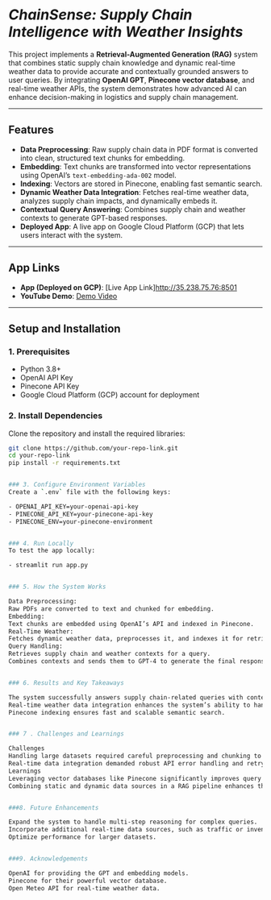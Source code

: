 # *ChainSense: Supply Chain Intelligence with Weather Insights*

This project implements a **Retrieval-Augmented Generation (RAG)** system that combines static supply chain knowledge and dynamic real-time weather data to provide accurate and contextually grounded answers to user queries. By integrating **OpenAI GPT**, **Pinecone vector database**, and real-time weather APIs, the system demonstrates how advanced AI can enhance decision-making in logistics and supply chain management.

---

## **Features**

- **Data Preprocessing**: Raw supply chain data in PDF format is converted into clean, structured text chunks for embedding.
- **Embedding**: Text chunks are transformed into vector representations using OpenAI’s `text-embedding-ada-002` model.
- **Indexing**: Vectors are stored in Pinecone, enabling fast semantic search.
- **Dynamic Weather Data Integration**: Fetches real-time weather data, analyzes supply chain impacts, and dynamically embeds it.
- **Contextual Query Answering**: Combines supply chain and weather contexts to generate GPT-based responses.
- **Deployed App**: A live app on Google Cloud Platform (GCP) that lets users interact with the system.

---

## **App Links**

- **App (Deployed on GCP)**: [Live App Link]<http://35.238.75.76:8501>
- **YouTube Demo**: [Demo Video](https://your-youtube-video-link)

---

## **Setup and Installation**

### **1. Prerequisites**

- Python 3.8+
- OpenAI API Key
- Pinecone API Key
- Google Cloud Platform (GCP) account for deployment

### **2. Install Dependencies**

Clone the repository and install the required libraries:

```bash
git clone https://github.com/your-repo-link.git
cd your-repo-link
pip install -r requirements.txt


### 3. Configure Environment Variables
Create a `.env` file with the following keys:

- OPENAI_API_KEY=your-openai-api-key 
- PINECONE_API_KEY=your-pinecone-api-key 
- PINECONE_ENV=your-pinecone-environment


### 4. Run Locally
To test the app locally:

- streamlit run app.py


### 5. How the System Works

Data Preprocessing:
Raw PDFs are converted to text and chunked for embedding.
Embedding:
Text chunks are embedded using OpenAI’s API and indexed in Pinecone.
Real-Time Weather:
Fetches dynamic weather data, preprocesses it, and indexes it for retrieval.
Query Handling:
Retrieves supply chain and weather contexts for a query.
Combines contexts and sends them to GPT-4 to generate the final response.


### 6. Results and Key Takeaways

The system successfully answers supply chain-related queries with contextual accuracy.
Real-time weather data integration enhances the system’s ability to handle dynamic scenarios.
Pinecone indexing ensures fast and scalable semantic search.


### 7 . Challenges and Learnings

Challenges
Handling large datasets required careful preprocessing and chunking to ensure compatibility with OpenAI models.
Real-time data integration demanded robust API error handling and retry mechanisms.
Learnings
Leveraging vector databases like Pinecone significantly improves query efficiency.
Combining static and dynamic data sources in a RAG pipeline enhances the system’s practical value.


###8. Future Enhancements

Expand the system to handle multi-step reasoning for complex queries.
Incorporate additional real-time data sources, such as traffic or inventory levels.
Optimize performance for larger datasets.


###9. Acknowledgements

OpenAI for providing the GPT and embedding models.
Pinecone for their powerful vector database.
Open Meteo API for real-time weather data.
